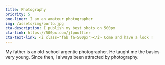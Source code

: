 ```yaml
---
title: Photography
priority: 5
one-liner: I am an amateur photographer
img: /assets/img/porto.jpg
cta-description: I publish my best shots on 500px
cta-link: https://500px.com/jlpouffier
cta-text-link: <i class="fab fa-500px"></i> Come and have a look !
---
```

My father is an old-school argentic photographer. He taught me the basics very young. Since then, I always been attracted by photography.
